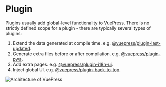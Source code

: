 # Plugin

Plugins usually add global-level functionality to VuePress. There is no strictly defined scope for a plugin - there are typically several types of plugins:

1. Extend the data generated at compile time. e.g. [@vuepress/plugin-last-updated](./official/plugin-last-updated.md).
2. Generate extra files before or after compilation. e.g. [@vuepress/plugin-pwa](./official/plugin-pwa.md).
3. Add extra pages. e.g. [@vuepress/plugin-i18n-ui](./official/plugin-i18n-ui.md).
4. Inject global UI. e.g. [@vuepress/plugin-back-to-top](./official/plugin-back-to-top.md).

![Architecture of VuePress](/architecture.png)
